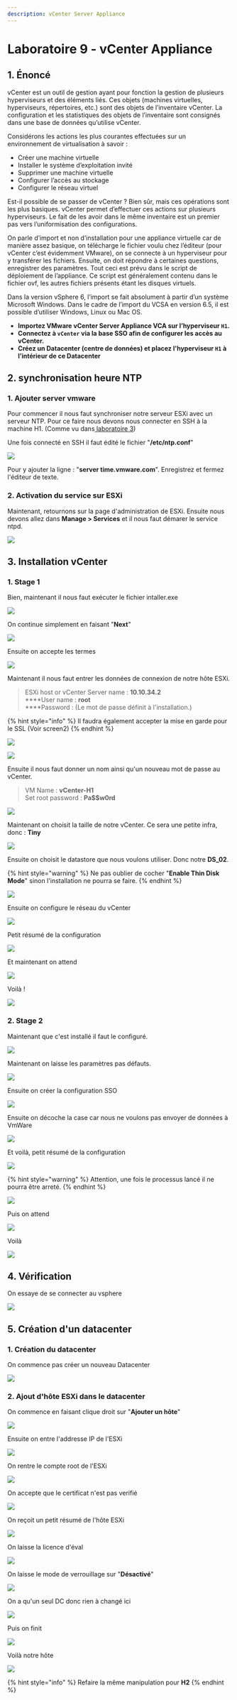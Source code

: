 ```yaml
---
description: vCenter Server Appliance
---
```


# Laboratoire 9 - vCenter Appliance

## 1. Énoncé

vCenter est un outil de gestion ayant pour fonction la gestion de plusieurs hyperviseurs et des éléments liés. Ces objets (machines virtuelles, hyperviseurs, répertoires, etc.) sont des objets de l’inventaire vCenter. La configuration et les statistiques des objets de l’inventaire sont consignés dans une base de données qu’utilise vCenter.

Considérons les actions les plus courantes effectuées sur un environnement de virtualisation à savoir :

* Créer une machine virtuelle
* Installer le système d’exploitation invité
* Supprimer une machine virtuelle
* Configurer l’accès au stockage
* Configurer le réseau virtuel

Est-il possible de se passer de vCenter ? Bien sûr, mais ces opérations sont les plus basiques. vCenter permet d’effectuer ces actions sur plusieurs hyperviseurs. Le fait de les avoir dans le même inventaire est un premier pas vers l’uniformisation des configurations.

On parle d’import et non d’installation pour une appliance virtuelle car de manière assez basique, on télécharge le fichier voulu chez l’éditeur (pour vCenter c’est évidemment VMware), on se connecte à un hyperviseur pour y transférer les fichiers. Ensuite, on doit répondre à certaines questions, enregistrer des paramètres. Tout ceci est prévu dans le script de déploiement de l’appliance. Ce script est généralement contenu dans le fichier ovf, les autres fichiers présents étant les disques virtuels.

Dans la version vSphere 6, l’import se fait absolument à partir d’un système Microsoft Windows. Dans le cadre de l’import du VCSA en version 6.5, il est possible d’utiliser Windows, Linux ou Mac OS.

* **Importez VMware vCenter Server Appliance VCA sur l’hyperviseur `H1`.**
* **Connectez à `vCenter` via la base SSO afin de configurer les accès au vCenter.**
* **Créez un Datacenter (centre de données) et placez l'hyperviseur `H1` à l’intérieur de ce Datacenter**

## 2. synchronisation heure NTP

### 1. Ajouter server vmware

Pour commencer il nous faut synchroniser notre serveur ESXi avec un serveur NTP. Pour ce faire nous devons nous connecter en SSH à la machine H1. (Comme vu dans[ laboratoire 3](laboratoire-3.md#2-activaton-ssh))

Une fois connecté en SSH il faut édité le fichier "**/etc/ntp.conf**"

![](../.gitbook/assets/IJFGKbOtJC.gif)

Pour y ajouter la ligne : "**server time.vmware.com**". Enregistrez et fermez l'éditeur de texte.

### 2. Activation du service sur ESXi

Maintenant, retournons sur la page d'administration de ESXi. Ensuite nous devons allez dans **Manage > Services** et il nous faut démarer le service ntpd.

![](../.gitbook/assets/shgxiLnygu.gif)

## 3. Installation vCenter

### 1. Stage 1

Bien, maintenant il nous faut exécuter le fichier intaller.exe

![](../.gitbook/assets/installer\_LeB4zpNHRn.png)

On continue simplement en faisant "**Next**"

![](../.gitbook/assets/installer\_vd9aiRtlTA.png)

Ensuite on accepte les termes

![](../.gitbook/assets/installer\_d85SQg6ae5.png)

Maintenant il nous faut entrer les données de connexion de notre hôte ESXi.

> ESXi host or vCenter Server name : **10.10.34.2**\
> \*\*\*\*User name : **root**\
> \*\*\*\*Password : (Le mot de passe définit à l'installation.)

{% hint style="info" %}
Il faudra également accepter la mise en garde pour le SSL (Voir screen2)
{% endhint %}

![](../.gitbook/assets/installer\_kTShLcsVK5.png)

![](../.gitbook/assets/installer\_EjeAs4a1km.png)

Ensuite il nous faut donner un nom ainsi qu'un nouveau mot de passe au vCenter.

> VM Name : **vCenter-H1**\
> Set root password : **Pa\$$w0rd**

![](../.gitbook/assets/installer\_H0vHGpDyfE.png)

Maintenant on choisit la taille de notre vCenter. Ce sera une petite infra, donc : **Tiny**

![](../.gitbook/assets/installer\_6jhdU42sBa.png)

Ensuite on choisit le datastore que nous voulons utiliser. Donc notre **DS\_02**.

{% hint style="warning" %}
Ne pas oublier de cocher "**Enable Thin Disk Mode**" sinon l'installation ne pourra se faire.
{% endhint %}

![](../.gitbook/assets/installer\_2B36dqgqQh.png)

Ensuite on configure le réseau du vCenter

![](../.gitbook/assets/installer\_OjL8CgUnI6.png)

Petit résumé de la configuration

![](../.gitbook/assets/installer\_jLzjphauyV.png)

Et maintenant on attend

![](../.gitbook/assets/installer\_lnZ714Zx8c.png)

Voilà !

![](../.gitbook/assets/installer\_IO7UwY0Mv5.png)

### 2. Stage 2

Maintenant que c'est installé il faut le configuré.

![](../.gitbook/assets/installer\_umhJbS4dDG.png)

Maintenant on laisse les paramètres pas défauts.

![](../.gitbook/assets/installer\_EPBy3rsAWe.png)

Ensuite on créer la configuration SSO

![](../.gitbook/assets/installer\_HPHPRGLGOC.png)

Ensuite on décoche la case car nous ne voulons pas envoyer de données à VmWare

![](../.gitbook/assets/installer\_epioYhhCV0.png)

Et voilà, petit résumé de la configuration

![](../.gitbook/assets/installer\_hR6f8Mlimh.png)

{% hint style="warning" %}
Attention, une fois le processus lancé il ne pourra être arreté.
{% endhint %}

![](../.gitbook/assets/installer\_9bwd4okGlL.png)

Puis on attend

![](../.gitbook/assets/installer\_AqN4rDQe27.png)

Voilà

![](../.gitbook/assets/installer\_4FbDUsFiOK.png)

## 4. Vérification

On essaye de se connecter au vsphere

![](../.gitbook/assets/opera\_n5vLSLNJyj.png)

## 5. Création d'un datacenter

### 1. Création du datacenter

On commence pas créer un nouveau Datacenter

![](../.gitbook/assets/00O2J0wXqq.gif)

### 2. Ajout d'hôte ESXi dans le datacenter

On commence en faisant clique droit sur "**Ajouter un hôte**"

![](<../.gitbook/assets/image (63).png>)

Ensuite on entre l'addresse IP de l'ESXi

![](<../.gitbook/assets/image (11).png>)

On rentre le compte root de l'ESXi

![](<../.gitbook/assets/image (12).png>)

On accepte que le certificat n'est pas verifié

![](<../.gitbook/assets/image (44).png>)

On reçoit un petit résumé de l'hôte ESXi

![](<../.gitbook/assets/image (23).png>)

On laisse la licence d'éval

![](<../.gitbook/assets/image (13).png>)

On laisse le mode de verrouillage sur "**Désactivé**"

![](<../.gitbook/assets/image (17).png>)

On a qu'un seul DC donc rien à changé ici

![](<../.gitbook/assets/image (59).png>)

Puis on finit

![](<../.gitbook/assets/image (3).png>)

Voilà notre hôte

![](<../.gitbook/assets/image (7).png>)

{% hint style="info" %}
Refaire la même manipulation pour **H2**
{% endhint %}
